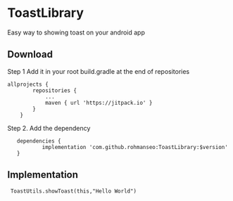 # ToastLibrary
Easy way to showing toast on your android app

## Download

Step 1 Add it in your root build.gradle at the end of repositories

```	
allprojects {
		repositories {
			...
			maven { url 'https://jitpack.io' }
		}
	} 
 ```
 
 Step 2. Add the dependency
 
 ```
 	dependencies {
	        implementation 'com.github.rohmanseo:ToastLibrary:$version'
	}
 ```
 
 ## Implementation
  
```
 ToastUtils.showToast(this,"Hello World")
 ```
 
 
